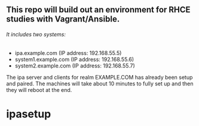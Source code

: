 ## This repo will build out an environment for RHCE studies with Vagrant/Ansible.

###### It includes two systems:
- ipa.example.com (IP address: 192.168.55.5)
- system1.example.com (IP address: 192.168.55.6)
- system2.example.com (IP address: 192.168.55.7)

The ipa server and clients for realm EXAMPLE.COM has already been setup and paired. The machines will take about 10 minutes to fully set up and then they will reboot at the end.

# ipasetup
